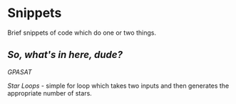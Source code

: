 # Snippets

Brief snippets of code which do one or two things.

*So, what's in here, dude?*
------------------

*GPASAT*

*Star Loops* - simple for loop which takes two inputs and then generates the appropriate number of stars.


